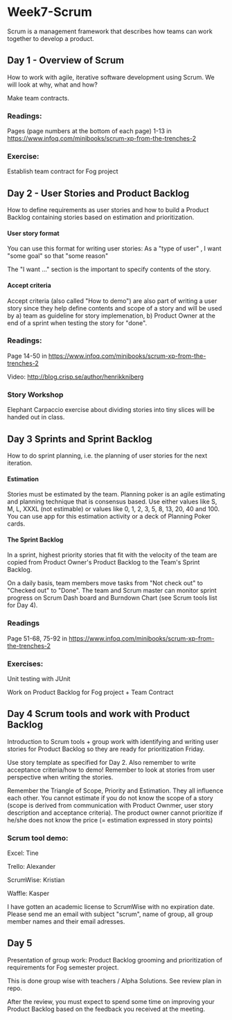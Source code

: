 # Week7-Scrum
Scrum is a management framework that describes how teams can work together to develop a product.

## Day 1 - Overview of Scrum
How to work with agile, iterative software development using Scrum. We will look at why, what and how?

Make team contracts.

### Readings:
Pages (page numbers at the bottom of each page) 1-13 in https://www.infoq.com/minibooks/scrum-xp-from-the-trenches-2

### Exercise:
Establish team contract for Fog project

## Day 2 - User Stories and Product Backlog
How to define requirements as user stories and how to build a Product Backlog containing stories based on estimation and prioritization.

#### User story format
You can use this format for writing user stories: As a "type of user" , I want "some goal" so that "some reason"

The "I want ..." section is the important  to specify contents of the story.

#### Accept criteria
Accept criteria (also called "How to demo") are also part of writing a user story since they help define contents and scope of a story and will be used by a) team as guideline for story implemenation, b)  Product Owner at the end of a sprint when testing the story for "done".

### Readings:
Page 14-50 in https://www.infoq.com/minibooks/scrum-xp-from-the-trenches-2

Video: http://blog.crisp.se/author/henrikkniberg


### Story Workshop
Elephant Carpaccio exercise about dividing stories into tiny slices will be handed out in class.

## Day 3 Sprints and Sprint Backlog
How to do sprint planning, i.e. the planning of user stories for the next iteration.

#### Estimation
Stories must be estimated by the team. Planning poker is an agile estimating and planning technique that is consensus based. Use either values like S, M, L, XXXL (not estimable) or values like 0, 1, 2, 3, 5, 8, 13, 20, 40 and 100. You can use app for this estimation activity or a deck of Planning Poker cards.  

#### The Sprint Backlog
In a sprint, highest priority stories that fit with the velocity of the team are copied from Product Owner's Product Backlog to the Team's Sprint Backlog. 

On a daily basis, team members move tasks from "Not check out" to "Checked out" to "Done". The team and Scrum master can monitor sprint progress on Scrum Dash board and Burndown Chart (see Scrum tools list for Day 4).

### Readings

Page 51-68, 75-92 in https://www.infoq.com/minibooks/scrum-xp-from-the-trenches-2

### Exercises:
Unit testing with JUnit

Work on Product Backlog for Fog project + Team Contract

## Day 4 Scrum tools and work with Product Backlog
Introduction to Scrum tools + group work with identifying and writing  user stories for Product Backlog so they are ready for prioritization Friday. 

Use story template as specified for Day 2. Also remember to write acceptance criteria/how to demo! Remember to look at stories from user perspective when writing the stories. 

Remember the Triangle of Scope, Priority and Estimation. They all influence each other. You cannot estimate if you do not know the scope of a story (scope is derived from communication with Product Ownmer, user story description and acceptance criteria). The product owner cannot prioritize if he/she does not know the price (= estimation expressed in story points)

### Scrum tool demo:
Excel: Tine

Trello: Alexander

ScrumWise: Kristian

Waffle: Kasper

I have gotten an academic license to ScrumWise with no expiration date. Please send me an email with subject "scrum", name of group, all group member names and their email adresses.

## Day 5
Presentation of group work: Product Backlog grooming and prioritization of requirements for Fog semester project. 

This is done group wise with teachers / Alpha Solutions. See review plan in repo.

After the review, you must expect to spend some time on improving your Product Backlog based on the feedback you received at the meeting.
